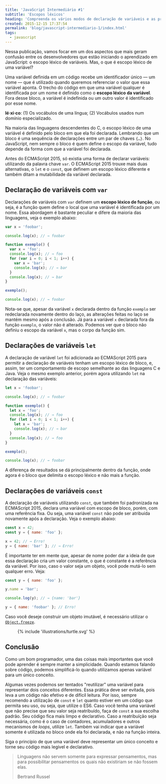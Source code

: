 ```yaml
---
title: 'JavaScript Intermediário #1'
subtitle: 'Escopos léxicos'
heading: 'Compreenda os vários modos de declaração de variáveis e as principais características do escopo léxico no JavaScript.'
created: 2015-12-15 17:37:54
permalink: 'blog/javascript-intermediario-1/index.html'
tags:
  - javascript
---
```


Nessa publicação, vamos focar em um dos aspectos que mais geram confusão entre
os desenvolvedores que estão iniciando o aprendizado em JavaScript: o escopo
léxico de variáveis. Mas, o que é escopo léxico de uma variável?

Uma variável definida em um código recebe um identificador único — um nome — que
é utilizado quando queremos referenciar o valor que essa variável aponta. O
trecho do código em que uma variável qualquer é identificada por um nome é
definido como o **escopo léxico da variável**. Fora desse bloco, a variável é
indefinida ou um outro valor é identificado por esse nome.

<aside> <p> <b>lé·xi·co</b>: (1) Os vocábulos de uma língua; (2) Vocábulos
usados num domínio especializado. </p> </aside>

Na maioria das linguagens descendentes do C, o escopo léxico de uma variável é
definido pelo bloco em que ela foi declarada. Lembrando que um bloco é uma
sequência de declarações entre um par de chaves `{…}`. No JavaScript, nem sempre
o bloco é quem define o escopo da variável, tudo depende da forma com que a
variável foi declarada.

Antes do ECMAScript 2015, só existia uma forma de declarar variáveis: utilizando
da palavra chave `var`. O ECMAScript 2015 trouxe mais duas alternativas, o `let`
e o `const`, que definem um escopo léxico diferente e também ditam a
mutabilidade da variável declarada.

## Declaração de variáveis com `var`

Declarações de variáveis com `var` definem um **escopo léxico de função**, ou
seja, é a função quem define o local que uma variável é identificada por um
nome. Essa abordagem é bastante peculiar e difere da maioria das linguagens,
veja o exemplo abaixo:

```js
var x = 'foobar';

console.log(x); // → foobar

function exemplo() {
  var x = 'foo';
  console.log(x); // → foo
  for (var i = 0; i < 1; i++) {
    var x = 'bar';
    console.log(x); // → bar
  }
  console.log(x); // → bar
}

exemplo();

console.log(x); // → foobar
```

Nota-se que, apesar da variável `x` declarada dentro da função `exemplo` ser
redeclarada novamente dentro do laço, as alterações feitas no laço se mantém
mesmo após a conclusão. Já para a variável `x` declarada fora da função
`exemplo`, o valor não é alterado. Podemos ver que o bloco não definiu o escopo
da variável `x`, mas o corpo da função sim.

## Declarações de variáveis `let`

A declaração de variável `let` foi adicionada ao ECMAScript 2015 para permitir a
declaração de variáveis tenham um escopo léxico de bloco, e, assim, ter um
comportamento de escopo semelhante ao das linguagens C e Java. Veja o mesmo
exemplo anterior, porém agora utilizando `let` na declaração das variáveis:

```js
let x = 'foobar';

console.log(x); // → foobar

function exemplo() {
  let x = 'foo';
  console.log(x); // → foo
  for (let i = 0; i < 1; i++) {
    let x = 'bar';
    console.log(x); // → bar
  }
  console.log(x); // → foo
}

exemplo();

console.log(x); // → foobar
```

A diferença de resultados se dá principalmente dentro da função, onde agora é o
bloco que delimita o escopo léxico e não mais a função.

## Declarações de variáveis `const`

A declaração de variáveis utilizando `const`, que também foi padronizada na
ECMAScript 2015, declara uma variável com escopo de bloco, porém, com uma
referência fixa. Ou seja, uma variável `const` não pode ser atribuída novamente
após a declaração. Veja o exemplo abaixo:

```js
const x = 42;
const y = { name: 'foo' };

x = 42; // → Erro!
y = { name: 'bar' }; // → Erro!
```

É importante ter em mente que, apesar de nome poder dar a ideia de que essa
declaração cria um valor constante, o que é constante é a referência da
variável. Por isso, caso o valor seja um objeto, você pode mutá-lo sem qualquer
erro. Veja:

```js
const y = { name: 'foo' };

y.name = 'bar';

console.log(y); // → {name: 'bar'}

y = { name: 'foobar' }; // Erro!
```

Caso você deseje construir um objeto imutável, é necessário utilizar o
[`Object.freeze`](https://developer.mozilla.org/en-US/docs/Web/JavaScript/Reference/Global_Objects/Object/freeze).

<figure style="max-width: 70%;">
  {% include 'illustrations/turtle.svg' %}
</figure>

## Conclusão

Como um bom programador, uma das coisas mais importantes que você pode aprender
é sempre manter a simplicidade. Quando estamos falando sobre código, podemos
simplificá-lo quando utilizamos apenas variável para um único conceito.

Algumas vezes podemos ser tentados "reutilizar" uma variável para representar
dois conceitos diferentes. Essa prática deve ser evitada, pois leva a um código
não efetivo e de difícil leitura. Por isso, sempre recomendo a utilização de
`const` e `let` quanto estiver em um código que permita seu uso, ou seja, que
utilize o ES6. Caso você tenha uma variável que não precise que seu valor seja
reatribuído, faça de `const` a sua escolha padrão. Seu código fica mais limpo e
declarativo. Caso a reatribuíção seja necessária, como é o caso de contadores,
acumuladores e outros mecanismos de _loops_, utilize `let`. Também vai indicar
que a variável somente é utilizada no bloco onde ela foi declarada, e não na
função inteira.

Siga o princípio de que uma variável deve representar um único conceito e torne
seu código mais legível e declarativo.

<blockquote> <p> Linguagens não servem somente para expressar pensamentos, mas
para possibilitar pensamentos os quais não existiriam se não fossem elas. </p>
<footer>Bertrand Russel</footer> </blockquote>

